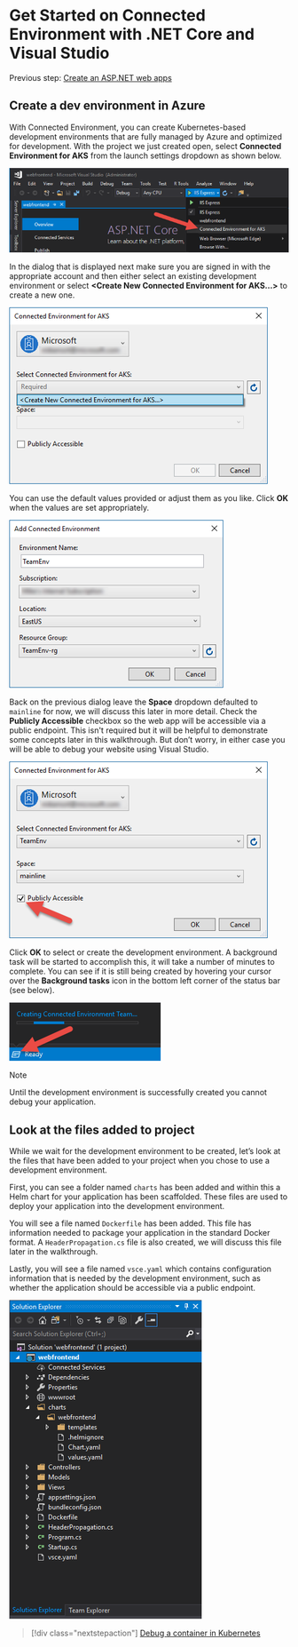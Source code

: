 # Get Started on Connected Environment with .NET Core and Visual Studio

Previous step: [Create an ASP.NET web apps](get-started-netcore-visualstudio-02.md)

## Create a dev environment in Azure
With Connected Environment, you can create Kubernetes-based development environments that are fully managed by Azure and optimized for development. With the project we just created open, select **Connected Environment for AKS** from the launch settings dropdown as shown below.

![](images/LaunchSettings.png)

In the dialog that is displayed next make sure you are signed in with the appropriate account and then either select an existing development environment or select **<Create New Connected Environment for AKS…>** to create a new one.

![](images/ConnectedEnvDialog.png)

You can use the default values provided or adjust them as you like. Click **OK** when the values are set appropriately.

![](images/NewEnvDialog.png)

Back on the previous dialog leave the **Space** dropdown defaulted to `mainline` for now, we will discuss this later in more detail. Check the **Publicly Accessible** checkbox so the web app will be accessible via a public endpoint. This isn't required but it will be helpful to demonstrate some concepts later in this walkthrough. But don’t worry, in either case you will be able to debug your website using Visual Studio.

![](images/ConnectedEnvDialog2.png)

Click **OK** to select or create the development environment. A background task will be started to accomplish this, it will take a number of minutes to complete. You can see if it is still being created by hovering your cursor over the **Background tasks** icon in the bottom left corner of the status bar (see below).

![](images/BackgroundTasks.png)

> [!Note]
Until the development environment is successfully created you cannot debug your application.

## Look at the files added to project
While we wait for the development environment to be created, let’s look at the files that have been added to your project when you chose to use a development environment.

First, you can see a folder named `charts` has been added and within this a Helm chart for your application has been scaffolded. These files are used to deploy your application into the development environment.

You will see a file named `Dockerfile` has been added. This file has information needed to package your application in the standard Docker format. A `HeaderPropagation.cs` file is also created, we will discuss this file later in the walkthrough. 

Lastly, you will see a file named `vsce.yaml` which contains configuration information that is needed by the development environment, such as whether the application should be accessible via a public endpoint.

![](images/ProjectFiles.png)

> [!div class="nextstepaction"]
> [Debug a container in Kubernetes](get-started-netcore-visualstudio-04.md)